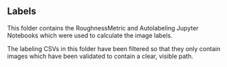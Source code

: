 ## Labels
This folder contains the RoughnessMetric and Autolabeling Jupyter Notebooks which were used to calculate the image labels.

The labeling CSVs in this folder have been filtered so that they only contain images which have been validated to contain a clear, visible path.